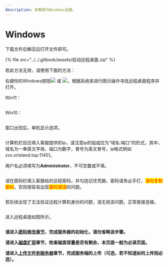 ```yaml
---
description: 本教程为Windows连接。
---
```


# Windows

下载文件后解压后打开文件即可。

{% file src="../../.gitbook/assets/启动远程桌面.zip" %}

若此方法无效，请使用下面的方法：

右键你的Windows按钮![](<../../.gitbook/assets/image (7) (1).png>) 或 ![](<../../.gitbook/assets/image (1) (1) (1) (1).png>)，根据系统来进行图示操作寻找远程桌面程序并打开。

Win11：

<figure><img src="../../.gitbook/assets/chrome_hpbSBDEyn5 (1).png" alt=""><figcaption></figcaption></figure>

Win10：

<figure><img src="../../.gitbook/assets/mstsc_XtxDbHxnpI.png" alt=""><figcaption></figcaption></figure>

窗口出现后，单机显示选项。

<figure><img src="../../.gitbook/assets/image (1) (1).png" alt=""><figcaption></figcaption></figure>

计算机栏目应填入客服提供的ip，请注意ip的组成应为“域名:端口”的形式，其中，域名为一串英文字母，端口为数字，冒号为英文冒号，ip格式例如 xxx.orisland.top:11451。

用户名必须填写为**Administrator**，不可空置或不填。

<figure><img src="../../.gitbook/assets/image (2) (1).png" alt=""><figcaption></figcaption></figure>

请在密码栏填入客服给的远程密码，并勾选记住凭据，密码请务必手打，<mark style="color:red;">请勿复制密码</mark>，否则很容易出现<mark style="color:red;">密码错误</mark>的问题。

<figure><img src="../../.gitbook/assets/image (5).png" alt=""><figcaption></figcaption></figure>

若后续出现了无法验证远程计算机身份的问题，请无视该问题，正常直接连接。

<figure><img src="../../.gitbook/assets/image (33).png" alt=""><figcaption></figcaption></figure>

进入远程桌面如图所示。

<figure><img src="../../.gitbook/assets/image (6).png" alt=""><figcaption></figcaption></figure>

**请进入**[**密码修改章节**](../mi-ma-xiu-gai.md)**，完成服务器的初始化，请勿省略该步骤。**

**请进入**[**磁盘扩容**](../ci-pan-guan-li/ci-pan-kuo-rong.md)**章节，检查磁盘容量是否有剩余，本页面一般为必读页面。**

**请进入**[**上传文件到服务器**](../shang-chuan-wen-jian/)**章节，完成服务端的上传（可选，若不知道如何上传则必选）。**
